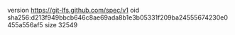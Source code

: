 version https://git-lfs.github.com/spec/v1
oid sha256:d213f949bbcb646c8ae69ada8b1e3b05331f209ba24555674230e0455a556af5
size 32549
